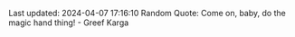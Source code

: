 Last updated: 2024-04-07 17:16:10
Random Quote: Come on, baby, do the magic hand thing! - Greef Karga